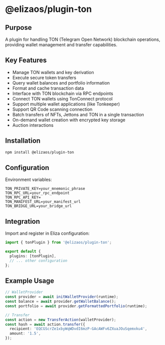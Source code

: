 # @elizaos/plugin-ton

## Purpose
A plugin for handling TON (Telegram Open Network) blockchain operations, providing wallet management and transfer capabilities.

## Key Features
- Manage TON wallets and key derivation
- Execute secure token transfers
- Query wallet balances and portfolio information
- Format and cache transaction data
- Interface with TON blockchain via RPC endpoints
- Connect TON wallets using TonConnect protocol
- Support multiple wallet applications (like Tonkeeper)
- Support QR Code scanning connection
- Batch transfers of NFTs, Jettons and TON in a single transaction
- On-demand wallet creation with encrypted key storage
- Auction interactions

## Installation
```bash
npm install @elizaos/plugin-ton
```

## Configuration
Environment variables:
```env
TON_PRIVATE_KEY=your_mnemonic_phrase
TON_RPC_URL=your_rpc_endpoint
TON_RPC_API_KEY=
TON_MANIFEST_URL=your_manifest_url
TON_BRIDGE_URL=your_bridge_url
```

## Integration
Import and register in Eliza configuration:
```typescript
import { tonPlugin } from '@elizaos/plugin-ton';

export default {
  plugins: [tonPlugin],
  // ... other configuration
};
```

## Example Usage
```typescript
// WalletProvider
const provider = await initWalletProvider(runtime);
const balance = await provider.getWalletBalance();
const portfolio = await provider.getFormattedPortfolio(runtime);

// Transfer
const action = new TransferAction(walletProvider);
const hash = await action.transfer({
  recipient: 'EQCGScrZe1xbyWqWDvdI6mzP-GAcAWFv6ZXuaJOuSqemxku4',
  amount: '1.5',
});
```
